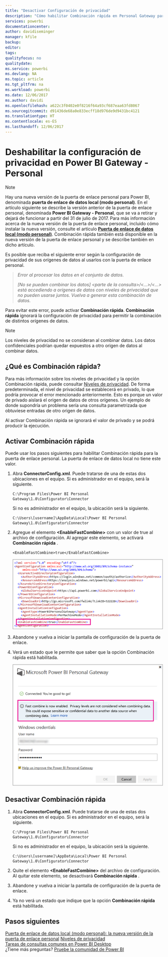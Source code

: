 ```yaml
---
title: "Desactivar Configuración de privacidad"
description: "Cómo habilitar Combinación rápida en Personal Gateway para deshabilitar la configuración de privacidad para la actualización."
services: powerbi
documentationcenter: 
author: davidiseminger
manager: kfile
backup: 
editor: 
tags: 
qualityfocus: no
qualitydate: 
ms.service: powerbi
ms.devlang: NA
ms.topic: article
ms.tgt_pltfrm: na
ms.workload: powerbi
ms.date: 12/06/2017
ms.author: davidi
ms.openlocfilehash: a622c3f0402e0f8216f64a93cf687eaa63fd8067
ms.sourcegitcommit: d91436de68a0e833ecff18d976de9d9431bc4121
ms.translationtype: HT
ms.contentlocale: es-ES
ms.lasthandoff: 12/06/2017
---
```

# <a name="disable-privacy-setting-in-power-bi-gateway---personal"></a>Deshabilitar la configuración de privacidad en Power BI Gateway - Personal
> [!NOTE]
> Hay una nueva versión de la puerta de enlace personal para Power BI, denominada **puerta de enlace de datos local (modo personal)**. En el artículo siguiente se describe la versión anterior de la puerta de enlace personal, denominada **Power BI Gateway - Personal**, que se va a retirar y dejará de funcionar a partir del 31 de julio de 2017. Para más información acerca de la nueva versión de la puerta de enlace personal, incluido cómo instalar la nueva versión, consulte el artículo [**Puerta de enlace de datos local (modo personal)**](service-gateway-personal-mode.md). Combinación rápida también está disponible en la nueva versión de la puerta de enlace personal y se describe también en dicho artículo.
> 
> 

Es posible que reciba el siguiente error según la configuración de privacidad de sus orígenes de datos al usarlos con la puerta de enlace personal.

> *Error al procesar los datos en el conjunto de datos.*
> 
> *[No se pueden combinar los datos] &lt;parte de la consulta&gt;/&lt;…&gt;/&lt;…&gt; está accediendo a orígenes de datos con niveles de privacidad que no pueden usarse juntos. Vuelva a generar esta combinación de datos.*
> 
> 

Para evitar este error, puede activar **Combinación rápida**. **Combinación rápida** ignorará la configuración de privacidad para permitir la combinación de distintos orígenes de datos.

> [!NOTE]
> Los niveles de privacidad no se consideran al combinar datos. Los datos confidenciales podrían quedar expuestos a otro origen de datos al combinar datos.
> 
> 

## <a name="what-is-fast-combine"></a>¿Qué es Combinación rápida?
Para más información sobre los niveles de privacidad y la opción Combinación rápida, puede consultar [Niveles de privacidad](https://support.office.com/en-us/article/Privacy-levels-Power-Query-CC3EDE4D-359E-4B28-BC72-9BEE7900B540). De forma predeterminada, el nivel de privacidad se establecerá en privado, lo que podría provocar el error mencionado anteriormente. Esto es porque un valor de privado aislará el origen de datos de otros orígenes. Un ejemplo de donde supondría un problema sería una consulta parametrizada que obtuviese entradas de otro origen de datos.

Al activar Combinación rápida se ignorará el valor de privado y se podrá producir la ejecución.

## <a name="turn-on-fast-combine"></a>Activar Combinación rápida
Puede usar los pasos siguientes para habilitar Combinación rápida para la puerta de enlace personal. La puerta de enlace de datos local no tiene este valor.

1. Abra **ConnectorConfig.xml**.  Puede tratarse de una de estas dos ubicaciones en el equipo.  Si es administrador en el equipo, será la siguiente.
   
    <pre><code>C:\Program Files\Power BI Personal Gateway\1.0\Configurator\Connector</code></pre>
   
    Si no es administrador en el equipo, la ubicación será la siguiente.
   
    <pre><code>C:\Users\[username]\AppData\Local\Power BI Personal Gateway\1.0\Configurator\Connector</code></pre>
2. Agregue el elemento **&lt;EnableFastCombine&gt;** con un valor de true al archivo de configuración. Al agregar este elemento, se activará **Combinación rápida** .
   
   <pre><code>&lt;EnableFastCombine&gt;true&lt;/EnableFastCombine&gt;</code></pre>
   
   ![](media/refresh-enable-fast-combine/configfile.png)
3. Abandone y vuelva a iniciar la pantalla de configuración de la puerta de enlace.
4. Verá un estado que le permite que saber que la opción Combinación rápida está habilitada.
   
   ![](media/refresh-enable-fast-combine/fastcombineenabled.png)

## <a name="turn-off-fast-combine"></a>Desactivar Combinación rápida
1. Abra **ConnectorConfig.xml**.  Puede tratarse de una de estas dos ubicaciones en el equipo.  Si es administrador en el equipo, será la siguiente.
   
    <pre><code>C:\Program Files\Power BI Personal Gateway\1.0\Configurator\Connector</code></pre>
   
    Si no es administrador en el equipo, la ubicación será la siguiente.
   
    <pre><code>C:\Users\[username]\AppData\Local\Power BI Personal Gateway\1.0\Configurator\Connector</code></pre>
2. Quite el elemento **&lt;EnableFastCombine&gt;** del archivo de configuración. Al quitar este elemento, se desactivará **Combinación rápida** .
3. Abandone y vuelva a iniciar la pantalla de configuración de la puerta de enlace.
4. Ya no verá un estado que indique que la opción **Combinación rápida** está habilitada.

## <a name="next-steps"></a>Pasos siguientes
[Puerta de enlace de datos local (modo personal): la nueva versión de la puerta de enlace personal](service-gateway-personal-mode.md)
[Niveles de privacidad](https://support.office.com/en-us/article/Privacy-levels-Power-Query-CC3EDE4D-359E-4B28-BC72-9BEE7900B540)  
[Tareas de consultas comunes en Power BI Desktop](desktop-common-query-tasks.md)  
¿Tiene más preguntas? [Pruebe la comunidad de Power BI](http://community.powerbi.com/)

